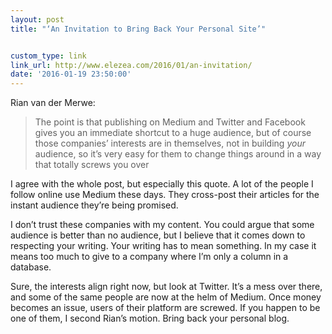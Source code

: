 ```yaml
---
layout: post
title: "‘An Invitation to Bring Back Your Personal Site’"


custom_type: link
link_url: http://www.elezea.com/2016/01/an-invitation/
date: '2016-01-19 23:50:00'
---
```

Rian van der Merwe:

> The point is that publishing on Medium and Twitter and Facebook gives you an immediate shortcut to a huge audience, but of course those companies’ interests are in themselves, not in building *your* audience, so it’s very easy for them to change things around in a way that totally screws you over

I agree with the whole post, but especially this quote. A lot of the people I follow online use Medium these days. They cross-post their articles for the instant audience they’re being promised.

I don’t trust these companies with my content. You could argue that some audience is better than no audience, but I believe that it comes down to respecting your writing. Your writing has to mean something. In my case it means too much to give to a company where I’m only a column in a database.

Sure, the interests align right now, but look at Twitter. It’s a mess over there, and some of the same people are now at the helm of Medium. Once money becomes an issue, users of their platform are screwed. If you happen to be one of them, I second Rian’s motion. Bring back your personal blog.
